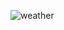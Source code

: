![weather](https://github.com/MerveAltnsk/weather-app/assets/53054140/158e32bc-e2e1-43bd-a881-d0a4fbdde97f)
